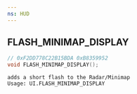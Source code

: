 ```yaml
---
ns: HUD
---
```

## FLASH_MINIMAP_DISPLAY

```c
// 0xF2DD778C22B15BDA 0xB8359952
void FLASH_MINIMAP_DISPLAY();
```

```
adds a short flash to the Radar/Minimap  
Usage: UI.FLASH_MINIMAP_DISPLAY  
```

